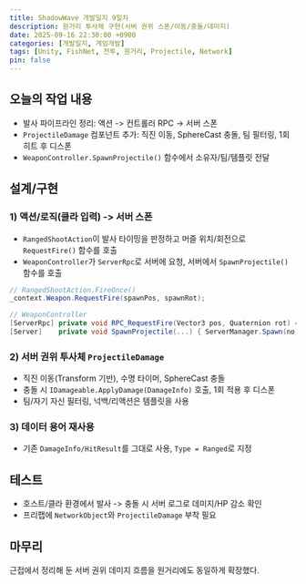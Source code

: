 ```yaml
---
title: ShadowWave 개발일지 9일차
description: 원거리 투사체 구현(서버 권위 스폰/이동/충돌/데미지)
date: 2025-09-16 22:30:00 +0900
categories: [개발일지, 게임개발]
tags: [Unity, FishNet, 전투, 원거리, Projectile, Network]
pin: false
---
```


## 오늘의 작업 내용

- 발사 파이프라인 정리: 액션 -> 컨트롤러 RPC -> 서버 스폰
- `ProjectileDamage` 컴포넌트 추가: 직진 이동, SphereCast 충돌, 팀 필터링, 1회 히트 후 디스폰
- `WeaponController.SpawnProjectile()` 함수에서 소유자/팀/템플릿 전달

## 설계/구현

### 1) 액션/로직(클라 입력) -> 서버 스폰
- `RangedShootAction`이 발사 타이밍을 판정하고 머즐 위치/회전으로 `RequestFire()` 함수를 호출
- `WeaponController`가 `ServerRpc`로 서버에 요청, 서버에서 `SpawnProjectile()` 함수를 호출

```csharp
// RangedShootAction.FireOnce()
_context.Weapon.RequestFire(spawnPos, spawnRot);

// WeaponController
[ServerRpc] private void RPC_RequestFire(Vector3 pos, Quaternion rot) => SpawnProjectile(pos, rot);
[Server]    private void SpawnProjectile(...) { ServerManager.Spawn(no); proj.Initialize(owner, team, template); }
```

### 2) 서버 권위 투사체 `ProjectileDamage`
- 직진 이동(Transform 기반), 수명 타이머, SphereCast 충돌
- 충돌 시 `IDamageable.ApplyDamage(DamageInfo)` 호출, 1회 적용 후 디스폰
- 팀/자기 자신 필터링, 넉백/리액션은 템플릿을 사용

### 3) 데이터 용어 재사용
 - 기존 `DamageInfo/HitResult`를 그대로 사용, `Type = Ranged`로 지정

## 테스트
- 호스트/클라 환경에서 발사 -> 충돌 시 서버 로그로 데미지/HP 감소 확인
- 프리팹에 `NetworkObject`와 `ProjectileDamage` 부착 필요

## 마무리
근접에서 정리해 둔 서버 권위 데미지 흐름을 원거리에도 동일하게 확장했다. 


